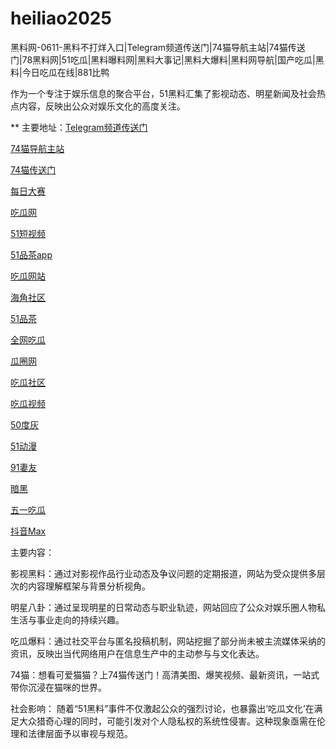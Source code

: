# heiliao2025
黑料网-0611-黑料不打烊入口|Telegram频道传送门|74猫导航主站|74猫传送门|78黑料网|51吃瓜|黑料曝料网|黑料大事记|黑料大爆料|黑料网导航|国产吃瓜|黑料|今日吃瓜在线|881比鸭

作为一个专注于娱乐信息的聚合平台，51黑料汇集了影视动态、明星新闻及社会热点内容，反映出公众对娱乐文化的高度关注。

** 主要地址：<a href="https://74mao.com/">Telegram频道传送门</a>

<a href="https://74mao.com/">74猫导航主站</a>

<a href="https://74mao.com/">74猫传送门</a>

<a href="https://pc1-26.pages.dev/">每日大赛</a>

<a href="https://cg1-39.pages.dev/">吃瓜网</a>

<a href="https://pc2-25.pages.dev/">51短视频</a>

<a href="https://pc10-24.pages.dev/">51品茶app</a>

<a href="https://cg1-27.pages.dev/">吃瓜网站</a>

<a href="https://cg8-12.pages.dev/">海角社区</a>

<a href="https://pc8-34.pages.dev/">51品茶</a>

<a href="https://cg4-21.pages.dev/">全网吃瓜</a>

<a href="https://cg6-21.pages.dev/">瓜圈网</a>

<a href="https://cg5-24.pages.dev/">吃瓜社区</a>

<a href="https://cg9-07.pages.dev/">吃瓜视频</a>

<a href="https://duhui.pages.dev/">50度灰</a>

<a href="https://51dongman-03.pages.dev/">51动漫</a>

<a href="https://qiyou03.pages.dev/">91妻友</a>

<a href="https://anhei-3.pages.dev/">暗黑</a>

<a href="https://chigua-wuyi.pages.dev/">五一吃瓜</a>

<a href="https://douyin-03.pages.dev/">抖音Max</a>

主要内容：

影视黑料：通过对影视作品行业动态及争议问题的定期报道，网站为受众提供多层次的内容理解框架与背景分析视角。

明星八卦：通过呈现明星的日常动态与职业轨迹，网站回应了公众对娱乐圈人物私生活与事业走向的持续兴趣。

吃瓜爆料：通过社交平台与匿名投稿机制，网站挖掘了部分尚未被主流媒体采纳的资讯，反映出当代网络用户在信息生产中的主动参与与文化表达。

74猫：想看可爱猫猫？上74猫传送门！高清美图、爆笑视频、最新资讯，一站式带你沉浸在猫咪的世界。

社会影响：
随着“51黑料”事件不仅激起公众的强烈讨论，也暴露出‘吃瓜文化’在满足大众猎奇心理的同时，可能引发对个人隐私权的系统性侵害。这种现象亟需在伦理和法律层面予以审视与规范。
